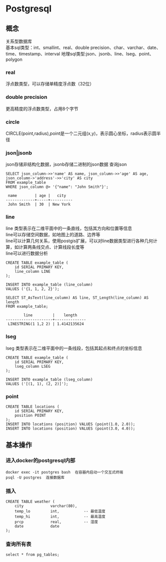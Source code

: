 #  Postgresql
##  概念
关系型数据库  
基本sql类型：int、smallint、real、double precision、char、varchar、date、time、timestamp、interval
地理sql类型:json、jsonb、line、lseg、point、polygon
###  real
浮点数类型，可以存储单精度浮点数（32位）  
###  double precision
更高精度的浮点数类型，占用8个字节  
###  circle
CIRCLE(point,radius),point是一个二元组(x,y)，表示圆心坐标，radius表示圆半径  
###  json|jsonb
json存储非结构化数据，jsonb存储二进制的json数据
查询json
```
SELECT json_column->>'name' AS name, json_column->>'age' AS age, json_column->'address'->>'city' AS city
FROM example_table
WHERE json_column @> '{"name": "John Smith"}';
```
```
 name        | age |   city
-------------+-----+----------
 John Smith  | 30  | New York
```
### line
line 类型表示在二维平面中的一条直线，包括其方向和位置等信息  
line可以存储空间数据，如地图上的道路、边界等  
line可以计算几何关系，使用postgis扩展，可以对line数据类型进行各种几何计算，如计算两条线交点、计算线段长度等  
line可以进行数据分析  
```
CREATE TABLE example_table (
    id SERIAL PRIMARY KEY,
    line_column LINE
);

INSERT INTO example_table (line_column)
VALUES ('{1, 1, 2, 2}');
```
```
SELECT ST_AsText(line_column) AS line, ST_Length(line_column) AS length
FROM example_table;
```
```
        line         |    length
---------------------+--------------
 LINESTRING(1 1,2 2) | 1.4142135624
```
### lseg
lseg 类型表示在二维平面中的一条线段，包括其起点和终点的坐标信息    
```
CREATE TABLE example_table (
    id SERIAL PRIMARY KEY,
    lseg_column LSEG
);

INSERT INTO example_table (lseg_column)
VALUES ('[(1, 1), (2, 2)]');
```
###    point
```
CREATE TABLE locations (
    id SERIAL PRIMARY KEY,
    position POINT
);
INSERT INTO locations (position) VALUES (point(1.0, 2.0));
INSERT INTO locations (position) VALUES (point(3.0, 4.0));
```


##  基本操作
###  进入docker的postgresql内部
```
docker exec -it postgres bash  在容器内启动一个交互式终端  
psql -U postgres  连接数据库
```
###  插入
```
CREATE TABLE weather (
    city            varchar(80),
    temp_lo         int,           -- 最低温度
    temp_hi         int,           -- 最高温度
    prcp            real,          -- 湿度
    date            date
);
```
###    查询所有表
```
select * from pg_tables;
```
